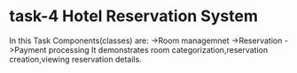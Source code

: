 # task-4 Hotel Reservation System
In this Task Components(classes) are:
   ->Room managemnet
   ->Reservation
   ->Payment processing
It demonstrates room categorization,reservation creation,viewing reservation details.
